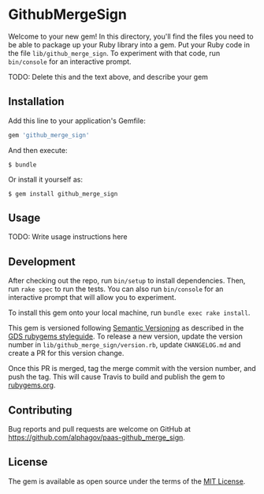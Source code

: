 # GithubMergeSign

Welcome to your new gem! In this directory, you'll find the files you need to be able to package up your Ruby library into a gem. Put your Ruby code in the file `lib/github_merge_sign`. To experiment with that code, run `bin/console` for an interactive prompt.

TODO: Delete this and the text above, and describe your gem

## Installation

Add this line to your application's Gemfile:

```ruby
gem 'github_merge_sign'
```

And then execute:

    $ bundle

Or install it yourself as:

    $ gem install github_merge_sign

## Usage

TODO: Write usage instructions here

## Development

After checking out the repo, run `bin/setup` to install dependencies. Then, run `rake spec` to run the tests. You can also run `bin/console` for an interactive prompt that will allow you to experiment.

To install this gem onto your local machine, run `bundle exec rake install`.

This gem is versioned following [Semantic Versioning](http://semver.org/) as
described in the [GDS rubygems
styleguide](https://github.com/alphagov/styleguides/blob/master/rubygems.md#versioning).
To release a new version, update the version number in
`lib/github_merge_sign/version.rb`, update `CHANGELOG.md` and create a PR for
this version change.

Once this PR is merged, tag the merge commit with the version number, and push
the tag. This will cause Travis to build and publish the gem to
[rubygems.org](https://rubygems.org).

## Contributing

Bug reports and pull requests are welcome on GitHub at https://github.com/alphagov/paas-github_merge_sign.


## License

The gem is available as open source under the terms of the [MIT License](http://opensource.org/licenses/MIT).

